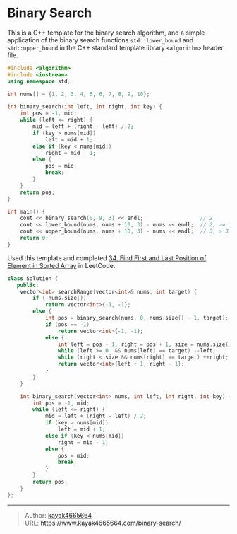 # Binary Search


This is a C++ template for the binary search algorithm, and a simple application of the binary search functions `std::lower_bound` and `std::upper_bound` in the C++ standard template library `<algorithm>` header file.

<!--more-->

```cpp
#include <algorithm>
#include <iostream>
using namespace std;

int nums[] = {1, 2, 3, 4, 5, 6, 7, 8, 9, 10};

int binary_search(int left, int right, int key) {
    int pos = -1, mid;
    while (left <= right) {
        mid = left + (right - left) / 2;
        if (key > nums[mid])
            left = mid + 1;
        else if (key < nums[mid])
            right = mid - 1;
        else {
            pos = mid;
            break;
        }
    }
    return pos;
}

int main() {
    cout << binary_search(0, 9, 3) << endl;                  // 2
    cout << lower_bound(nums, nums + 10, 3) - nums << endl;  // 2, >= 3
    cout << upper_bound(nums, nums + 10, 3) - nums << endl;  // 3, > 3
    return 0;
}
```

Used this template and completed [34. Find First and Last Position of Element in Sorted Array](https://leetcode.com/problems/find-first-and-last-position-of-element-in-sorted-array/description/) in LeetCode.

```cpp
class Solution {
   public:
    vector<int> searchRange(vector<int>& nums, int target) {
        if (!nums.size())
            return vector<int>{-1, -1};
        else {
            int pos = binary_search(nums, 0, nums.size() - 1, target);
            if (pos == -1)
                return vector<int>{-1, -1};
            else {
                int left = pos - 1, right = pos + 1, size = nums.size();
                while (left >= 0  && nums[left] == target) --left;
                while (right < size && nums[right] == target) ++right;
                return vector<int>{left + 1, right - 1};
            }
        }
    }

    int binary_search(vector<int> nums, int left, int right, int key) {
        int pos = -1, mid;
        while (left <= right) {
            mid = left + (right - left) / 2;
            if (key > nums[mid])
                left = mid + 1;
            else if (key < nums[mid])
                right = mid - 1;
            else {
                pos = mid;
                break;
            }
        }
        return pos;
    }
};
```


---

> Author: [kayak4665664](https://github.com/kayak4665664)  
> URL: https://www.kayak4665664.com/binary-search/  

